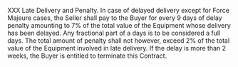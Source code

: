 XXX Late Delivery and Penalty. In case of delayed delivery except for Force Majeure cases, the Seller shall pay to the Buyer for every 9 days of delay penalty amounting to 7% of the total value of the Equipment whose delivery has been delayed. Any fractional part of a days is to be considered a full days. The total amount of penalty shall not however, exceed 2% of the total value of the Equipment involved in late delivery. If the delay is more than 2 weeks, the Buyer is entitled to terminate this Contract.